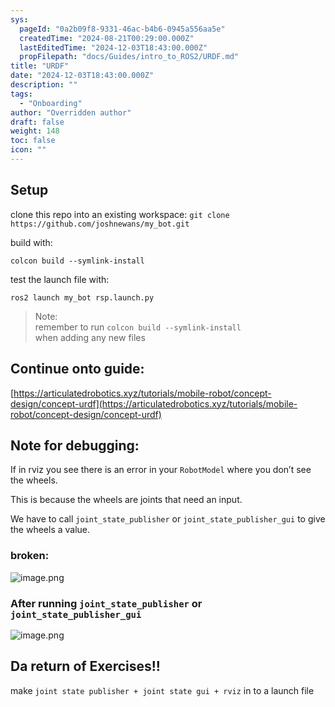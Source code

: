 ```yaml
---
sys:
  pageId: "0a2b09f8-9331-46ac-b4b6-0945a556aa5e"
  createdTime: "2024-08-21T00:29:00.000Z"
  lastEditedTime: "2024-12-03T18:43:00.000Z"
  propFilepath: "docs/Guides/intro_to_ROS2/URDF.md"
title: "URDF"
date: "2024-12-03T18:43:00.000Z"
description: ""
tags:
  - "Onboarding"
author: "Overridden author"
draft: false
weight: 148
toc: false
icon: ""
---
```


## Setup

clone this repo into an existing workspace:
`git clone https://github.com/joshnewans/my_bot.git`

build with:

`colcon build --symlink-install`

test the launch file with:

`ros2 launch my_bot rsp.launch.py`

> Note:  
> remember to run `colcon build --symlink-install`  
> when adding any new files

## Continue onto guide:

[https://articulatedrobotics.xyz/tutorials/mobile-robot/concept-design/concept-urdf](https://articulatedrobotics.xyz/tutorials/mobile-robot/concept-design/concept-urdf)

## Note for debugging:

If in rviz you see there is an error in your `RobotModel` where you don’t see the wheels.

This is because the wheels are joints that need an input. 

We have to call `joint_state_publisher` or `joint_state_publisher_gui` to give the wheels a value.

### broken:

![image.png](https://prod-files-secure.s3.us-west-2.amazonaws.com/d518164a-d88e-44d1-a4ee-3adb3bd8bce0/96a1d089-1f17-4dbf-8563-f2aef56a4d37/image.png?X-Amz-Algorithm=AWS4-HMAC-SHA256&X-Amz-Content-Sha256=UNSIGNED-PAYLOAD&X-Amz-Credential=ASIAZI2LB466YPDFZA65%2F20250331%2Fus-west-2%2Fs3%2Faws4_request&X-Amz-Date=20250331T110730Z&X-Amz-Expires=3600&X-Amz-Security-Token=IQoJb3JpZ2luX2VjEDsaCXVzLXdlc3QtMiJHMEUCIBHDitiB3h%2BNJu3vxUCV5dZQk036QgkboKg6eYBEHHjDAiEArDSZP5q6S5mS0N8x2BbNRDXZdsmLQ%2Fhk%2BQv8dQTyR8UqiAQIpP%2F%2F%2F%2F%2F%2F%2F%2F%2F%2FARAAGgw2Mzc0MjMxODM4MDUiDLG2ofK0L8z03U33QSrcA6wK9dHExtv9p7dki1H%2FDJSzhpYvanXidDAfqWhs9H9Wyx9o6n3xAYc3nYHzI7UzcmTJZ7agfMmBNpOIXyoqXYfcbwwjFg1aR2wyVBYdMTpUtj81YM4ljNwTGGl2W5Zrjd0UGQN5dSD1DH3O77X89rcbE%2BFAKp0Q4%2FTsSZxB6WG6FczkD%2BuWaS8JzAJ0AZKLodH1VZ2QE7trYD6NLcyNisXCGhj7wN5P1WiAGXyIrRAANKlyRV55%2FoytJhqlZm3bRMDEFys4UeMlqQEijNpbFtodh7OpiU0DcAg%2F6eCAY2orqrB9c43JYju%2Fx9ZwZuqIA6ZXmJfcCg7UarRtxLQdpCkEgYcj0ZGZNwnSN8Lm%2B2nh5bXQ7wWtv%2FH54xWUWOgfJcVkTKVdARJGHNUS%2FoxHezc8wVe4DQdayNGKb2txJVvytfsmIfxCEJoVARFOPSkLM%2BnhJbl0fV1G3pEF7SkcEsg%2Fvdkct2NfUpwPayr6iHDa00RipTtjPXVfdMPksmbDR8IgMyyRNbO2QRhrBiB2cvwV5xFUV2dP90HjrrfqwvxWvEhrmchnYjBpPa0JNPbXkUrTGQYN40xlCp0H4OP4MVxsSv3bJ%2FHckofBVsy8dEe228dECB6zvdNs2SzeMIvmqb8GOqUBcJ2Q6FlgGQDdHRYtscabtcLP6XRr7k6opYtKjLWMSDMUOu1IHYZblwkRlKgWSpkQCXAyGS8h4TsFWmH9t%2BV%2F7mVvGogx1E00yigR5FC%2BRjFYLzq79l9xXRWR73e2jVRf5VcHBFd66AueBjubIksL3Q3CXYzSdbz%2BweQLhBf7O429U5g7rtWnuQzAxiIUl9QqIFKStoLx2wSRNr5WqE2Pq3%2FdOfT6&X-Amz-Signature=b284b7bbf907fb6d693b27c36bbc11735d4d1d2c2ecacb0d0e05e06522f2f027&X-Amz-SignedHeaders=host&x-id=GetObject)

### After running `joint_state_publisher` or `joint_state_publisher_gui`

![image.png](https://prod-files-secure.s3.us-west-2.amazonaws.com/d518164a-d88e-44d1-a4ee-3adb3bd8bce0/130c99c7-1b0b-4031-9953-844fc3950ff4/image.png?X-Amz-Algorithm=AWS4-HMAC-SHA256&X-Amz-Content-Sha256=UNSIGNED-PAYLOAD&X-Amz-Credential=ASIAZI2LB466YPDFZA65%2F20250331%2Fus-west-2%2Fs3%2Faws4_request&X-Amz-Date=20250331T110730Z&X-Amz-Expires=3600&X-Amz-Security-Token=IQoJb3JpZ2luX2VjEDsaCXVzLXdlc3QtMiJHMEUCIBHDitiB3h%2BNJu3vxUCV5dZQk036QgkboKg6eYBEHHjDAiEArDSZP5q6S5mS0N8x2BbNRDXZdsmLQ%2Fhk%2BQv8dQTyR8UqiAQIpP%2F%2F%2F%2F%2F%2F%2F%2F%2F%2FARAAGgw2Mzc0MjMxODM4MDUiDLG2ofK0L8z03U33QSrcA6wK9dHExtv9p7dki1H%2FDJSzhpYvanXidDAfqWhs9H9Wyx9o6n3xAYc3nYHzI7UzcmTJZ7agfMmBNpOIXyoqXYfcbwwjFg1aR2wyVBYdMTpUtj81YM4ljNwTGGl2W5Zrjd0UGQN5dSD1DH3O77X89rcbE%2BFAKp0Q4%2FTsSZxB6WG6FczkD%2BuWaS8JzAJ0AZKLodH1VZ2QE7trYD6NLcyNisXCGhj7wN5P1WiAGXyIrRAANKlyRV55%2FoytJhqlZm3bRMDEFys4UeMlqQEijNpbFtodh7OpiU0DcAg%2F6eCAY2orqrB9c43JYju%2Fx9ZwZuqIA6ZXmJfcCg7UarRtxLQdpCkEgYcj0ZGZNwnSN8Lm%2B2nh5bXQ7wWtv%2FH54xWUWOgfJcVkTKVdARJGHNUS%2FoxHezc8wVe4DQdayNGKb2txJVvytfsmIfxCEJoVARFOPSkLM%2BnhJbl0fV1G3pEF7SkcEsg%2Fvdkct2NfUpwPayr6iHDa00RipTtjPXVfdMPksmbDR8IgMyyRNbO2QRhrBiB2cvwV5xFUV2dP90HjrrfqwvxWvEhrmchnYjBpPa0JNPbXkUrTGQYN40xlCp0H4OP4MVxsSv3bJ%2FHckofBVsy8dEe228dECB6zvdNs2SzeMIvmqb8GOqUBcJ2Q6FlgGQDdHRYtscabtcLP6XRr7k6opYtKjLWMSDMUOu1IHYZblwkRlKgWSpkQCXAyGS8h4TsFWmH9t%2BV%2F7mVvGogx1E00yigR5FC%2BRjFYLzq79l9xXRWR73e2jVRf5VcHBFd66AueBjubIksL3Q3CXYzSdbz%2BweQLhBf7O429U5g7rtWnuQzAxiIUl9QqIFKStoLx2wSRNr5WqE2Pq3%2FdOfT6&X-Amz-Signature=0aadfadb7d40f43da9b1d68402606fb6c3862f67b18da053ced52f302b33e7fe&X-Amz-SignedHeaders=host&x-id=GetObject)

## Da return of Exercises!!

make `joint state publisher + joint state gui + rviz` in to a launch file
